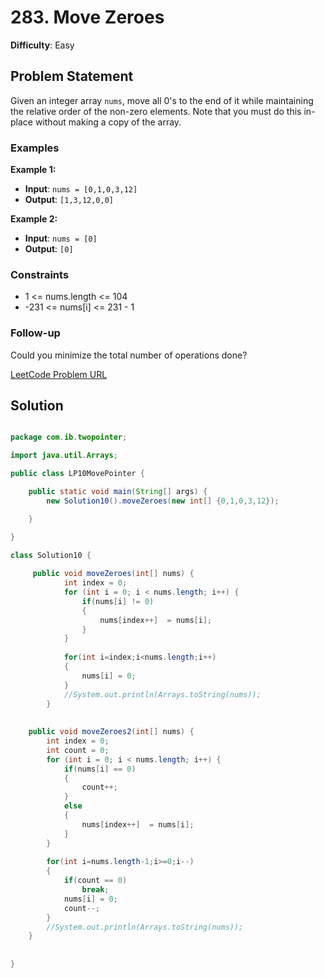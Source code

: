# 283. Move Zeroes

**Difficulty**: Easy

## Problem Statement
Given an integer array `nums`, move all 0's to the end of it while maintaining the relative order of the non-zero elements. Note that you must do this in-place without making a copy of the array.

### Examples

**Example 1:**
- **Input**: `nums = [0,1,0,3,12]`
- **Output**: `[1,3,12,0,0]`

**Example 2:**
- **Input**: `nums = [0]`
- **Output**: `[0]`

### Constraints
- 1 <= nums.length <= 104
- -231 <= nums[i] <= 231 - 1

### Follow-up
Could you minimize the total number of operations done?

[LeetCode Problem URL](https://leetcode.com/problems/move-zeroes/)

## Solution

```java

package com.ib.twopointer;

import java.util.Arrays;

public class LP10MovePointer {

	public static void main(String[] args) {
		new Solution10().moveZeroes(new int[] {0,1,0,3,12});

	}

}

class Solution10 {
	
	 public void moveZeroes(int[] nums) {
	        int index = 0;
	        for (int i = 0; i < nums.length; i++) {
				if(nums[i] != 0)
				{
					nums[index++]  = nums[i];
				}
			}
	        
	        for(int i=index;i<nums.length;i++)
	        {
	        	nums[i] = 0;
	        }
	        //System.out.println(Arrays.toString(nums));
	    }
	 
	 
    public void moveZeroes2(int[] nums) {
        int index = 0;
        int count = 0;
        for (int i = 0; i < nums.length; i++) {
			if(nums[i] == 0)
			{
				count++;
			}
			else
			{
				nums[index++]  = nums[i];
			}
		}
        
        for(int i=nums.length-1;i>=0;i--)
        {
        	if(count == 0)
        		break;
        	nums[i] = 0;
        	count--;
        }
        //System.out.println(Arrays.toString(nums));
    }
    
   
}